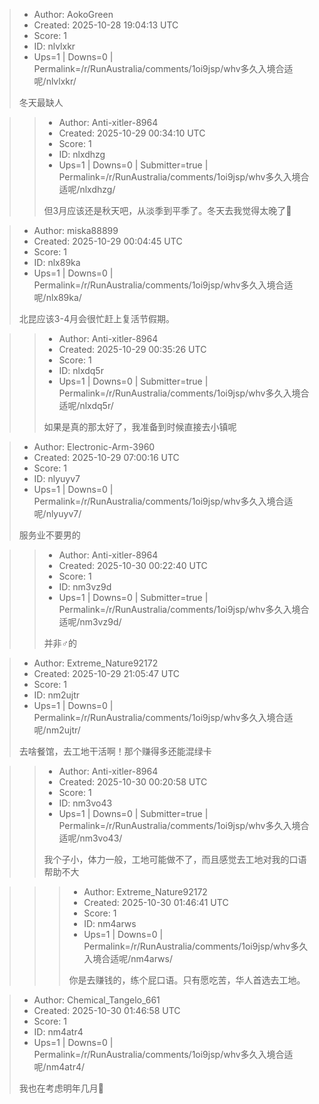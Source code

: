 > - Author: AokoGreen
> - Created: 2025-10-28 19:04:13 UTC
> - Score: 1
> - ID: nlvlxkr
> - Ups=1 | Downs=0 | Permalink=/r/RunAustralia/comments/1oi9jsp/whv多久入境合适呢/nlvlxkr/
>
> 冬天最缺人

>> - Author: Anti-xitler-8964
>> - Created: 2025-10-29 00:34:10 UTC
>> - Score: 1
>> - ID: nlxdhzg
>> - Ups=1 | Downs=0 | Submitter=true | Permalink=/r/RunAustralia/comments/1oi9jsp/whv多久入境合适呢/nlxdhzg/
>>
>> 但3月应该还是秋天吧，从淡季到平季了。冬天去我觉得太晚了🥲

> - Author: miska88899
> - Created: 2025-10-29 00:04:45 UTC
> - Score: 1
> - ID: nlx89ka
> - Ups=1 | Downs=0 | Permalink=/r/RunAustralia/comments/1oi9jsp/whv多久入境合适呢/nlx89ka/
>
> 北昆应该3-4月会很忙赶上复活节假期。

>> - Author: Anti-xitler-8964
>> - Created: 2025-10-29 00:35:26 UTC
>> - Score: 1
>> - ID: nlxdq5r
>> - Ups=1 | Downs=0 | Submitter=true | Permalink=/r/RunAustralia/comments/1oi9jsp/whv多久入境合适呢/nlxdq5r/
>>
>> 如果是真的那太好了，我准备到时候直接去小镇呢

> - Author: Electronic-Arm-3960
> - Created: 2025-10-29 07:00:16 UTC
> - Score: 1
> - ID: nlyuyv7
> - Ups=1 | Downs=0 | Permalink=/r/RunAustralia/comments/1oi9jsp/whv多久入境合适呢/nlyuyv7/
>
> 服务业不要男的

>> - Author: Anti-xitler-8964
>> - Created: 2025-10-30 00:22:40 UTC
>> - Score: 1
>> - ID: nm3vz9d
>> - Ups=1 | Downs=0 | Submitter=true | Permalink=/r/RunAustralia/comments/1oi9jsp/whv多久入境合适呢/nm3vz9d/
>>
>> 并非♂的

> - Author: Extreme_Nature92172
> - Created: 2025-10-29 21:05:47 UTC
> - Score: 1
> - ID: nm2ujtr
> - Ups=1 | Downs=0 | Permalink=/r/RunAustralia/comments/1oi9jsp/whv多久入境合适呢/nm2ujtr/
>
> 去啥餐馆，去工地干活啊！那个赚得多还能混绿卡

>> - Author: Anti-xitler-8964
>> - Created: 2025-10-30 00:20:58 UTC
>> - Score: 1
>> - ID: nm3vo43
>> - Ups=1 | Downs=0 | Submitter=true | Permalink=/r/RunAustralia/comments/1oi9jsp/whv多久入境合适呢/nm3vo43/
>>
>> 我个子小，体力一般，工地可能做不了，而且感觉去工地对我的口语帮助不大

>>> - Author: Extreme_Nature92172
>>> - Created: 2025-10-30 01:46:41 UTC
>>> - Score: 1
>>> - ID: nm4arws
>>> - Ups=1 | Downs=0 | Permalink=/r/RunAustralia/comments/1oi9jsp/whv多久入境合适呢/nm4arws/
>>>
>>> 你是去赚钱的，练个屁口语。只有愿吃苦，华人首选去工地。

> - Author: Chemical_Tangelo_661
> - Created: 2025-10-30 01:46:58 UTC
> - Score: 1
> - ID: nm4atr4
> - Ups=1 | Downs=0 | Permalink=/r/RunAustralia/comments/1oi9jsp/whv多久入境合适呢/nm4atr4/
>
> 我也在考虑明年几月🥲
